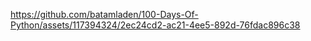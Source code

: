 https://github.com/batamladen/100-Days-Of-Python/assets/117394324/2ec24cd2-ac21-4ee5-892d-76fdac896c38

